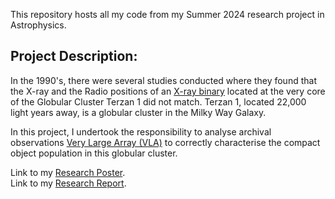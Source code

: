 This repository hosts all my code from my Summer 2024 research project in Astrophysics. 

## Project Description: 

In the 1990's, there were several studies conducted where they found that the X-ray and the Radio positions of an [X-ray binary](https://en.wikipedia.org/wiki/X-ray_binary) located at the very core of the Globular Cluster Terzan 1 did not match. Terzan 1, located 22,000 light years away, is a globular cluster in the Milky Way Galaxy. 

In this project, I undertook the responsibility to analyse archival observations [Very Large Array (VLA)](https://public.nrao.edu/telescopes/vla/) to correctly characterise the compact object population in this globular cluster.

Link to my [Research Poster](https://drive.google.com/file/d/1NNuJ42irU2w_QgzDqJBYFTNQFvbtm69V/view?usp=sharing). <br>
Link to my [Research Report](https://docs.google.com/document/d/1fRrTmC6LYUe48LKsofB-D4QHHs-AAqnf70j6Vhrfiuk/edit?usp=sharing).
